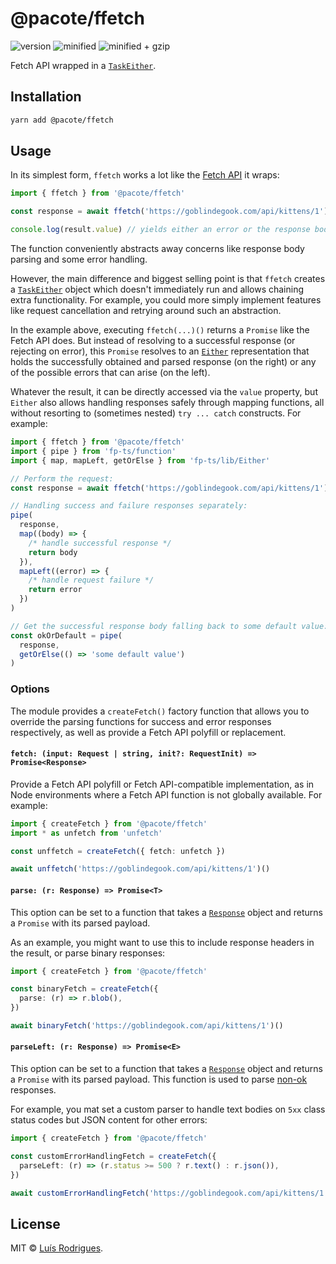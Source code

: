 # @pacote/ffetch

![version](https://badgen.net/npm/v/@pacote/ffetch)
![minified](https://badgen.net/bundlephobia/min/@pacote/ffetch)
![minified + gzip](https://badgen.net/bundlephobia/minzip/@pacote/ffetch)

Fetch API wrapped in a [`TaskEither`](https://gcanti.github.io/fp-ts/TaskEither.html).

## Installation

```bash
yarn add @pacote/ffetch
```

## Usage

In its simplest form, `ffetch` works a lot like the [Fetch
API](https://developer.mozilla.org/en-US/docs/Web/API/Fetch_API) it wraps:

```typescript
import { ffetch } from '@pacote/ffetch'

const response = await ffetch('https://goblindegook.com/api/kittens/1')()

console.log(result.value) // yields either an error or the response body
```

The function conveniently abstracts away concerns like response body parsing and
some error handling.

However, the main difference and biggest selling point is that `ffetch` creates
a [`TaskEither`](https://gcanti.github.io/fp-ts/TaskEither.html) object which
doesn't immediately run and allows chaining extra functionality. For example,
you could more simply implement features like request cancellation and retrying
around such an abstraction.

In the example above, executing `ffetch(...)()` returns a `Promise` like the
Fetch API does. But instead of resolving to a successful response (or rejecting
on error), this `Promise` resolves to an
[`Either`](https://gcanti.github.io/fp-ts/Either.html) representation that holds
the successfully obtained and parsed response (on the right) or any of the
possible errors that can arise (on the left).

Whatever the result, it can be directly accessed via the `value` property, but
`Either` also allows handling responses safely through mapping functions, all
without resorting to (sometimes nested) `try ... catch` constructs. For example:

```typescript
import { ffetch } from '@pacote/ffetch'
import { pipe } from 'fp-ts/function'
import { map, mapLeft, getOrElse } from 'fp-ts/lib/Either'

// Perform the request:
const response = await ffetch('https://goblindegook.com/api/kittens/1')()

// Handling success and failure responses separately:
pipe(
  response,
  map((body) => {
    /* handle successful response */
    return body
  }),
  mapLeft((error) => {
    /* handle request failure */
    return error
  })
)

// Get the successful response body falling back to some default value:
const okOrDefault = pipe(
  response,
  getOrElse(() => 'some default value')
)
```

### Options

The module provides a `createFetch()` factory function that allows you to
override the parsing functions for success and error responses respectively, as
well as provide a Fetch API polyfill or replacement.

#### `fetch: (input: Request | string, init?: RequestInit) => Promise<Response>`

Provide a Fetch API polyfill or Fetch API-compatible implementation, as in Node
environments where a Fetch API function is not globally available. For example:

```typescript
import { createFetch } from '@pacote/ffetch'
import * as unfetch from 'unfetch'

const unffetch = createFetch({ fetch: unfetch })

await unffetch('https://goblindegook.com/api/kittens/1')()
```

#### `parse: (r: Response) => Promise<T>`

This option can be set to a function that takes a
[`Response`](https://developer.mozilla.org/en-US/docs/Web/API/Response) object
and returns a `Promise` with its parsed payload.

As an example, you might want to use this to include response headers in the
result, or parse binary responses:

```typescript
import { createFetch } from '@pacote/ffetch'

const binaryFetch = createFetch({
  parse: (r) => r.blob(),
})

await binaryFetch('https://goblindegook.com/api/kittens/1')()
```

#### `parseLeft: (r: Response) => Promise<E>`

This option can be set to a function that takes a
[`Response`](https://developer.mozilla.org/en-US/docs/Web/API/Response) object
and returns a `Promise` with its parsed payload. This function is used to parse
[non-ok](https://developer.mozilla.org/en-US/docs/Web/API/Response/ok)
responses.

For example, you mat set a custom parser to handle text bodies on `5xx` class
status codes but JSON content for other errors:

```typescript
import { createFetch } from '@pacote/ffetch'

const customErrorHandlingFetch = createFetch({
  parseLeft: (r) => (r.status >= 500 ? r.text() : r.json()),
})

await customErrorHandlingFetch('https://goblindegook.com/api/kittens/1')()
```

## License

MIT © [Luís Rodrigues](https://goblindegook.com).
